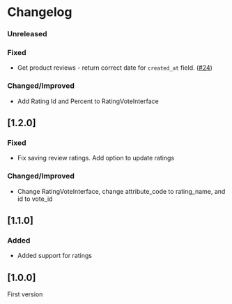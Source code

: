 # Changelog

### Unreleased

### Fixed
- Get product reviews - return correct date for `created_at` field. ([#24](https://github.com/DivanteLtd/magento2-review-api/issues/24))  

### Changed/Improved
- Add Rating Id and Percent to RatingVoteInterface
 
## [1.2.0]

### Fixed
- Fix saving review ratings. Add option to update ratings

### Changed/Improved
- Change RatingVoteInterface, change attribute_code to rating_name, and id to vote_id

## [1.1.0] 

### Added
- Added support for ratings

## [1.0.0] 
First version
